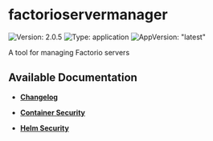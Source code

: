# factorioservermanager

![Version: 2.0.5](https://img.shields.io/badge/Version-2.0.5-informational?style=flat-square) ![Type: application](https://img.shields.io/badge/Type-application-informational?style=flat-square) ![AppVersion: "latest"](https://img.shields.io/badge/AppVersion-"latest"-informational?style=flat-square)

A tool for managing Factorio servers 

## Available Documentation

- [**Changelog**](CHANGELOG)

- [**Container Security**](container-security)

- [**Helm Security**](helm-security)


